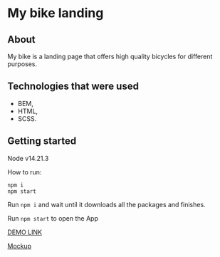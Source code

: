 # My bike landing

## About
My bike is a landing page that offers high quality bicycles for different purposes.


## Technologies that were used
- BEM,
- HTML,
- SCSS.


## Getting started
Node v14.21.3

How to run: 

```
npm i
npm start
```

Run `npm i` and wait until it downloads all the packages and finishes.

Run `npm start` to open the App


[DEMO LINK](https://okarnaukh.github.io/my-bike-landing-page/)

[Mockup](https://www.figma.com/design/NZQAIydtHo5QkINyGLHNcq/BIKE-New-Version?node-id=0-1)
